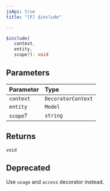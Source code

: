 ```yaml
---
jsApi: true
title: "[F] $include"

---
```

```ts
$include(
   context, 
   entity, 
   scope?): void
```

## Parameters

| Parameter | Type |
| :------ | :------ |
| `context` | `DecoratorContext` |
| `entity` | `Model` |
| `scope`? | `string` |

## Returns

`void`

## Deprecated

Use `usage` and `access` decorator instead.
